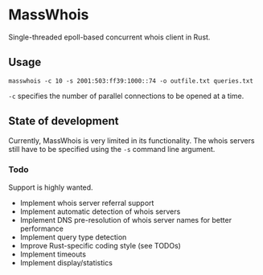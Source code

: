 # MassWhois
Single-threaded epoll-based concurrent whois client in Rust.

## Usage
```
masswhois -c 10 -s 2001:503:ff39:1000::74 -o outfile.txt queries.txt
```
`-c` specifies the number of parallel connections to be opened at a time.

## State of development
Currently, MassWhois is very limited in its functionality. The whois servers still have to be specified using the `-s` command line argument.

### Todo
Support is highly wanted.
- Implement whois server referral support
- Implement automatic detection of whois servers
- Implement DNS pre-resolution of whois server names for better performance
- Implement query type detection
- Improve Rust-specific coding style (see TODOs)
- Implement timeouts
- Implement display/statistics
